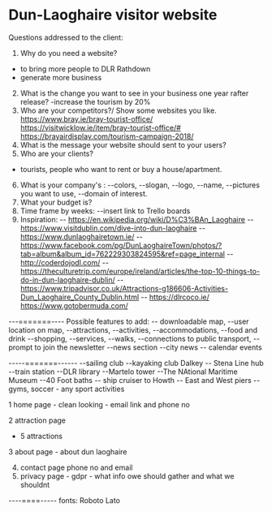 # Dun-Laoghaire visitor website

Questions addressed to the client:
 1. Why do you need a website?
  - to bring more people to DLR Rathdown
  - generate more business
 2. What is the change you want to see in your business one year rafter release?
  -increase the tourism by 20%
 3. Who are your competitors?/ Show some websites you like.
  https://www.bray.ie/bray-tourist-office/
  https://visitwicklow.ie/item/bray-tourist-office/#
  https://brayairdisplay.com/tourism-campaign-2018/
 4. What is the message your website should sent to your users?
 5. Who are your clients?
  - tourists, people who want to rent or buy a house/apartment.
 6. What is your company's :  --colors,
                              --slogan,
                              --logo,
                              --name,
                              --pictures you want to use,
                              --domain of interest.
7. What your budget is?
8. Time frame by weeks: --insert link to Trello boards
9. Inspiration: -- https://en.wikipedia.org/wiki/D%C3%BAn_Laoghaire
                -- https://www.visitdublin.com/dive-into-dun-laoghaire
                -- https://www.dunlaoghairetown.ie/
                -- https://www.facebook.com/pg/DunLaoghaireTown/photos/?tab=album&album_id=762229303824595&ref=page_internal
                -- http://coderdojodl.com/
                -- https://theculturetrip.com/europe/ireland/articles/the-top-10-things-to-do-in-dun-laoghaire-dublin/
                -- https://www.tripadvisor.co.uk/Attractions-g186606-Activities-Dun_Laoghaire_County_Dublin.html
                -- https://dlrcoco.ie/
                https://www.gotobermuda.com/



---=======----
 Possible features to add:
  -- downloadable map,
  --user location on map,
  --attractions,
  --activities,
  --accommodations,
  --food and drink
  --shopping,
  --services,
  --walks,
  --connections to public transport,
  --prompt to join the newsletter
  --news section  --city news
                  -- calendar events

-----=======------
  --sailing club
  --kayaking club Dalkey
  -- Stena Line hub
  --train station
  --DLR library
  --Martelo tower
  --The NAtional Maritime Museum
  --40 Foot baths
  -- ship cruiser to Howth
  -- East and West piers
  -- gyms, soccer - any sport activities

  1 home page
    - clean looking
    - email link and phone no

  2 attraction page 
  - 5 attractions

  3 about page
    - about dun laoghaire

  4. contact page
    phone no and email
  5. privacy page
    - gdpr - what info owe should gather and what we shouldnt

----====-----
fonts: Roboto
      Lato    


